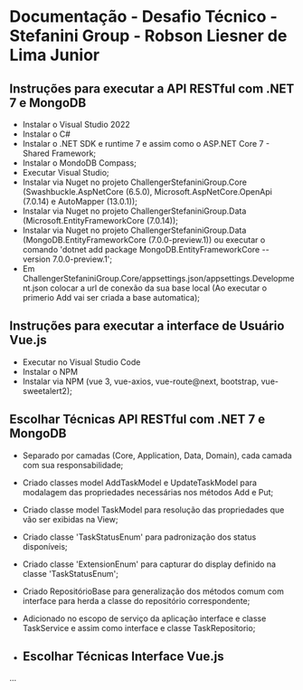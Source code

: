 # Documentação - Desafio Técnico - Stefanini Group - Robson Liesner de Lima Junior

## Instruções para executar a API RESTful com .NET 7 e MongoDB

- Instalar o Visual Studio 2022
- Instalar o C#
- Instalar o .NET SDK e runtime 7 e assim como o ASP.NET Core 7 - Shared Framework;
- Instalar o MondoDB Compass;
- Executar Visual Studio;
- Instalar via Nuget no projeto ChallengerStefaniniGroup.Core (Swashbuckle.AspNetCore (6.5.0), Microsoft.AspNetCore.OpenApi (7.0.14) e AutoMapper (13.0.1));
- Instalar via Nuget no projeto ChallengerStefaniniGroup.Data (Microsoft.EntityFrameworkCore (7.0.14));
- Instalar via Nuget no projeto ChallengerStefaniniGroup.Data (MongoDB.EntityFrameworkCore (7.0.0-preview.1)) ou executar o comando 'dotnet add package MongoDB.EntityFrameworkCore --version 7.0.0-preview.1';
- Em ChallengerStefaniniGroup.Core/appsettings.json/appsettings.Development.json colocar a url de conexão da sua base local (Ao executar o primerio Add vai ser criada a base automatica);

## Instruções para executar a interface de Usuário Vue.js

- Executar no Visual Studio Code
- Instalar o NPM
- Instalar via NPM (vue 3, vue-axios, vue-route@next, bootstrap, vue-sweetalert2);

## Escolhar Técnicas API RESTful com .NET 7 e MongoDB

- Separado por camadas (Core, Application, Data, Domain), cada camada com sua responsabilidade;
- Criado classes model AddTaskModel e UpdateTaskModel para modalagem das propriedades necessárias nos métodos Add e Put;
- Criado classe model TaskModel para resolução das propriedades que vão ser exibidas na View;
- Criado classe 'TaskStatusEnum' para padronização dos status disponíveis;
- Criado classe 'ExtensionEnum' para capturar do display definido na classe 'TaskStatusEnum';
- Criado RepositórioBase para generalização dos métodos comum com interface para herda a classe do repositório correspondente;
- Adicionado no escopo de serviço da aplicação interface e classe TaskService e assim como interface e classe TaskRepositorio;

- ## Escolhar Técnicas Interface Vue.js
...
